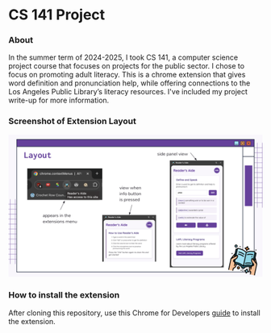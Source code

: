 # CS 141 Project

### About
In the summer term of 2024-2025, I took CS 141, a computer science project course that focuses on projects for the public sector. I chose to focus on promoting adult literacy. This is a chrome extension that gives word definition and pronunciation help, while offering connections to the Los Angeles Public Library’s literacy resources. I've included my project write-up for more information.

### Screenshot of Extension Layout
![Expected Layout of Reader's Aide](https://github.com/dabellar/literacy_ext/blob/main/layout_example.png "Layout of Reader's Aide")

### How to install the extension
After cloning this repository, use this Chrome for Developers [guide](https://developer.chrome.com/docs/extensions/get-started/tutorial/hello-world#load-unpacked) to install the extension. 